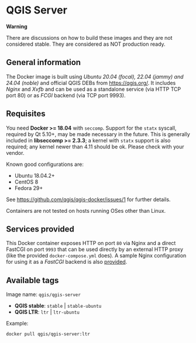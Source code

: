 # QGIS Server

**Warning**

There are discussions on how to build these images and they are not considered stable. 
They are considered as NOT production ready.

## General information

The Docker image is built using *Ubuntu 20.04 (focal), 22.04 (jammy) and 24.04 (noble)* and official QGIS DEBs from <https://qgis.org/>.
It includes *Nginx* and *Xvfb* and can be used as a standalone service (via HTTP TCP port 80) or as *FCGI* backend (via TCP port 9993).

## Requisites

You need **Docker >= 18.04** with `seccomp`. Support for the `statx` syscall, required by Qt 5.10+, may be made necessary in the future. This is generally included in **libseccomp >= 2.3.3**;
a kernel with `statx` support is also required; any kernel newer than 4.11 should be ok. Please check with your vendor.

Known good configurations are:
- Ubuntu 18.04.2+
- CentOS 8
- Fedora 29+

See <https://github.com/qgis/qgis-docker/issues/1> for further details.

Containers are not tested on hosts running OSes other than Linux.

## Services provided

This Docker container exposes HTTP on port `80` via Nginx and a direct FastCGI on port `9993` that can be used directly by an external HTTP proxy (like the provided `docker-compose.yml` does).
A sample Nginx configuration for using it as a *FastCGI* backend is also [provided](conf/nginx-fcgi-sample.conf).

## Available tags

Image name: `qgis/qgis-server`

- **QGIS stable**: `stable` | `stable-ubuntu`
- **QGIS LTR**: `ltr` | `ltr-ubuntu`

Example:

```sh
docker pull qgis/qgis-server:ltr
